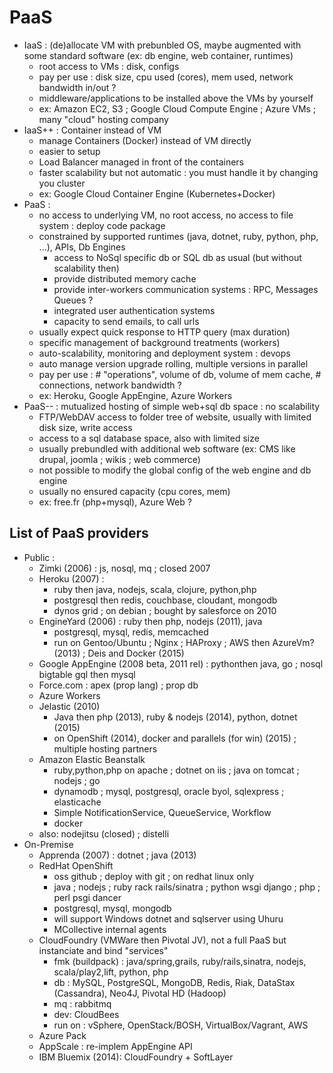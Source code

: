 # PaaS

* IaaS : (de)allocate VM with prebunbled OS, maybe augmented with some standard software (ex: db engine, web container, runtimes)
  * root access to VMs : disk, configs
  * pay per use : disk size, cpu used (cores), mem used, network bandwidth in/out ?
  * middleware/applications to be installed above the VMs by yourself
  * ex: Amazon EC2, S3 ; Google Cloud Compute Engine  ; Azure VMs ; many "cloud" hosting company
* IaaS++ : Container instead of VM
  * manage Containers (Docker) instead of VM directly
  * easier to setup
  * Load Balancer managed in front of the containers
  * faster scalability but not automatic : you must handle it by changing you cluster
  * ex: Google Cloud Container Engine (Kubernetes+Docker)
* PaaS : 
  * no access to underlying VM, no root access, no access to file system : deploy code package
  * constrained by supported runtimes (java, dotnet, ruby, python, php, ...), APIs, Db Engines
    * access to NoSql specific db or SQL db as usual (but without scalability then)
    * provide distributed memory cache
    * provide inter-workers communication systems : RPC, Messages Queues ?
    * integrated user authentication systems
    * capacity to send emails, to call urls
  * usually expect quick response to HTTP query (max duration)
  * specific management of background treatments (workers)
  * auto-scalability, monitoring and deployment system : devops
  * auto manage version upgrade rolling, multiple versions in parallel
  * pay per use : # "operations", volume of db, volume of mem cache, # connections, network bandwidth ?
  * ex: Heroku, Google AppEngine, Azure Workers 
* PaaS-- : mutualized hosting of simple web+sql db space : no scalability
  * FTP/WebDAV access to folder tree of website, usually with limited disk size, write access
  * access to a sql database space, also with limited size
  * usually prebundled with additional web software (ex: CMS like drupal, joomla ; wikis ; web commerce)
  * not possible to modify the global config of the web engine and db engine
  * usually no ensured capacity (cpu cores, mem)
  * ex: free.fr (php+mysql), Azure Web ?

## List of PaaS providers

* Public :
  * Zimki (2006) : js, nosql, mq ; closed 2007
  * Heroku (2007) : 
    * ruby then java, nodejs, scala, clojure, python,php
    * postgresql then redis, couchbase, cloudant, mongodb
    * dynos grid ; on debian ; bought by salesforce on 2010
  * EngineYard (2006) : ruby then php, nodejs (2011), java
    * postgresql, mysql, redis, memcached 
    * run on Gentoo/Ubuntu ; Nginx ; HAProxy ; AWS then AzureVm? (2013) ; Deis and Docker (2015)
  * Google AppEngine (2008 beta, 2011 rel) : pythonthen java, go ; nosql bigtable gql then mysql
  * Force.com : apex (prop lang) ; prop db
  * Azure Workers
  * Jelastic (2010)
    * Java then php (2013), ruby & nodejs (2014), python, dotnet (2015)
    * on OpenShift (2014), docker and parallels (for win) (2015) ; multiple hosting partners
  * Amazon Elastic Beanstalk
    * ruby,python,php on apache ; dotnet on iis ; java on tomcat ; nodejs ; go
    * dynamodb ; mysql, postgresql, oracle byol, sqlexpress ; elasticache
    * Simple NotificationService, QueueService, Workflow
    * docker
  * also: nodejitsu (closed) ; distelli
* On-Premise
  * Apprenda (2007) : dotnet ; java (2013)
  * RedHat OpenShift
    * oss github ; deploy with git ; on redhat linux only
    * java ; nodejs ; ruby rack rails/sinatra ; python wsgi django ; php ; perl psgi dancer
    * postgresql, mysql, mongodb
    * will support Windows dotnet and sqlserver using Uhuru
    * MCollective internal agents
  * CloudFoundry (VMWare then Pivotal JV), not a full PaaS but instanciate and bind "services"
    * fmk (buildpack) : java/spring,grails, ruby/rails,sinatra, nodejs, scala/play2,lift, python, php 
    * db : MySQL, PostgreSQL, MongoDB, Redis, Riak, DataStax (Cassandra), Neo4J, Pivotal HD (Hadoop)
    * mq : rabbitmq
    * dev: CloudBees
    * run on : vSphere, OpenStack/BOSH, VirtualBox/Vagrant, AWS
  * Azure Pack
  * AppScale : re-implem AppEngine API
  * IBM Bluemix (2014): CloudFoundry + SoftLayer

